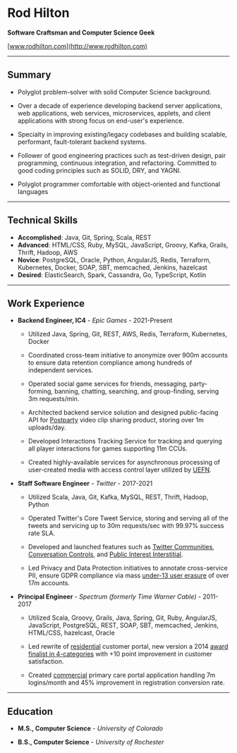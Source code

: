 


# Rod Hilton
__Software Craftsman and Computer Science Geek__

[www.rodhilton.com](http://www.rodhilton.com)

----

## Summary

* Polyglot problem-solver with solid Computer Science background.

* Over a decade of experience developing backend server applications, web applications, web services, microservices, applets, and client applications with strong focus on end-user's experience.

* Specialty in improving existing/legacy codebases and building scalable, performant, fault-tolerant backend systems.

* Follower of good engineering practices such as test-driven design, pair programming, continuous integration, and refactoring.  Committed to good coding principles such as SOLID, DRY, and YAGNI.

* Polyglot programmer comfortable with object-oriented and functional languages


----

## Technical Skills


* __Accomplished__: Java, Git, Spring, Scala, REST
* __Advanced__: HTML/CSS, Ruby, MySQL, JavaScript, Groovy, Kafka, Grails, Thrift, Hadoop, AWS
* __Novice__: PostgreSQL, Oracle, Python, AngularJS, Redis, Terraform, Kubernetes, Docker, SOAP, SBT, memcached, Jenkins, hazelcast
* __Desired__: ElasticSearch, Spark, Cassandra, Go, TypeScript, Kotlin

----

## Work Experience




*  __Backend Engineer, IC4__ - _Epic Games_ - 2021-Present
            
    * Utilized Java, Spring, Git, REST, AWS, Redis, Terraform, Kubernetes, Docker
            
            
    * Coordinated cross-team initiative to anonymize over 900m accounts to ensure data retention compliance among hundreds of independent services.
            
    * Operated social game services for friends, messaging, party-forming, banning, chatting, searching, and group-finding, serving 3m requests/min.
            
    * Architected backend service solution and designed public-facing API for [Postparty](https://www.fortnite.com/news/introducing-postparty-capture-clips-of-fortnite-on-playstation-xbox-nintendo-switch-and-pc) video clip sharing product, storing over 1m uploads/day.
            
    * Developed Interactions Tracking Service for tracking and querying all player interactions for games supporting 11m CCUs.
            
    * Created highly-available services for asynchronous processing of user-created media with access control layer utilized by [UEFN](https://en.as.com/meristation_en/2023/03/16/news/1678987066_019557.html).
            


*  __Staff Software Engineer__ - _Twitter_ - 2017-2021
            
    * Utilized Scala, Java, Git, Kafka, MySQL, REST, Thrift, Hadoop, Python
            
            
    * Operated Twitter's Core Tweet Service, storing and serving all of the tweets and servicing up to 30m requests/sec with 99.97% success rate SLA.
            
    * Developed and launched features such as [Twitter Communities](https://blog.twitter.com/en_us/topics/product/2021/testing-communities), [Conversation Controls](https://techcrunch.com/2020/08/11/twitter-now-lets-everyone-limit-replies-to-their-tweets/), and [Public Interest Interstitial](https://www.businessinsider.com/twitter-public-interest-notice-trump-ballot-boxes-2020-8).
            
    * Led Privacy and Data Protection initiatives to annotate cross-service PII, ensure GDPR compliance via mass [under-13 user erasure](https://slate.com/technology/2018/05/twitter-accounts-that-were-made-when-a-user-was-under-13-are-being-banned.html) of over 17m accounts.
            


*  __Principal Engineer__ - _Spectrum (formerly Time Warner Cable)_ - 2011-2017
            
    * Utilized Scala, Groovy, Grails, Java, Spring, Git, Ruby, AngularJS, JavaScript, PostgreSQL, REST, SOAP, SBT, memcached, Jenkins, HTML/CSS, hazelcast, Oracle
            
            
    * Led rewrite of [residential](https://myservices.timewarnercable.com/) customer portal, new version a 2014 [award finalist in 4-categories](http://www.cablefax.com/the-lists/digital-awards-2014) with +10 point improvement in customer satisfaction.
            
    * Created [commercial](https://myaccount.timewarnercable.com) primary care portal application handling 7m logins/month and 45% improvement in registration conversion rate.
            




----

## Education


* __M.S., Computer Science__ - _University of Colorado_ 

* __B.S., Computer Science__ - _University of Rochester_ 


